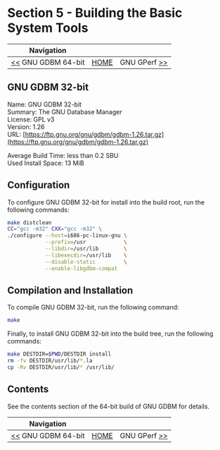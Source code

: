 # Section 5 - Building the Basic System Tools

| Navigation |||
| --- | --- | ---: |
| [<<](./GNUGDBM64bit.md) GNU GDBM 64-bit | [HOME](../README.md) | GNU GPerf [>>](./GNUGPerf.md) |

## GNU GDBM 32-bit

Name: GNU GDBM 32-bit<br />
Summary: The GNU Database Manager<br />
License: GPL v3<br />
Version: 1.26<br />
URL: [https://ftp.gnu.org/gnu/gdbm/gdbm-1.26.tar.gz](https://ftp.gnu.org/gnu/gdbm/gdbm-1.26.tar.gz)<br />

Average Build Time: less than 0.2 SBU<br />
Used Install Space: 13 MiB<br />

## Configuration

To configure GNU GDBM 32-bit for install into the build root, run the following commands:

```bash
make distclean
CC="gcc -m32" CXX="gcc -m32" \
./configure --host=i686-pc-linux-gnu \
            --prefix=/usr            \
            --libdir=/usr/lib        \
            --libexecdir=/usr/lib    \
            --disable-static         \
            --enable-libgdbm-compat
```

## Compilation and Installation

To compile GNU GDBM 32-bit, run the following command:

```bash
make
```

Finally, to install GNU GDBM 32-bit into the build tree, run the following commands:

```bash
make DESTDIR=$PWD/DESTDIR install
rm -fv DESTDIR/usr/lib/*.la
cp -Rv DESTDIR/usr/lib/* /usr/lib/
```

## Contents

See the contents section of the 64-bit build of GNU GDBM for details.

| Navigation |||
| --- | --- | ---: |
| [<<](./GNUGDBM64bit.md) GNU GDBM 64-bit | [HOME](../README.md) | GNU GPerf [>>](./GNUGPerf.md) |
